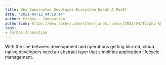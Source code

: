 ```yaml
---
title: Why Kubernetes Developer Ecosystem Needs A PaaS?
date: "2021-04-12 04:10:14"
author: Forbes - Innovation
authorlink: https://www.forbes.com/sites/janakirammsv/2021/04/12/why-kubernetes-developer-ecosystem-needs-a-paas/
tags:
- Forbes-Innovation
---
```

With the line between development and operations getting blurred, cloud native developers  need an abstract layer that simplifies application lifecycle management.